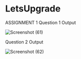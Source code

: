 # LetsUpgrade
ASSIGNMENT 1
Question 1 Output

![Screenshot (61)](https://user-images.githubusercontent.com/61191750/105456635-837b7000-5cab-11eb-826a-98770d87fa99.png)


Question 2 Output

![Screenshot (62)](https://user-images.githubusercontent.com/61191750/105456678-98f09a00-5cab-11eb-959d-ba4fcfef7a75.png)
